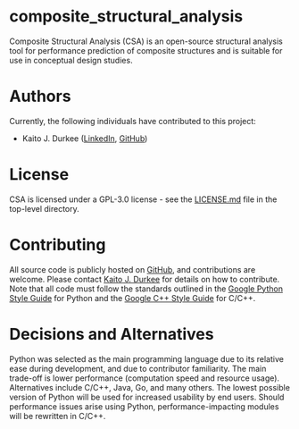 # composite_structural_analysis
Composite Structural Analysis (CSA) is an open-source structural analysis tool for performance prediction of composite structures and is suitable for use in conceptual design studies.

# Authors
Currently, the following individuals have contributed to this project:
* Kaito J. Durkee ([LinkedIn](https://www.linkedin.com/in/kaito-durkee/), [GitHub](https://github.com/KaitoDurkee))

# License
CSA is licensed under a GPL-3.0 license - see the [LICENSE.md](https://github.com/KaitoDurkee/composite_structural_analysis/blob/master/LICENSE) file in the top-level directory.

# Contributing
All source code is publicly hosted on [GitHub](https://github.com/KaitoDurkee/composite_structural_analysis), and contributions are welcome. Please contact [Kaito J. Durkee](https://github.com/KaitoDurkee) for details on how to contribute. Note that all code must follow the standards outlined in the [Google Python Style Guide](https://google.github.io/styleguide/pyguide.html) for Python and the [Google C++ Style Guide](https://google.github.io/styleguide/cppguide.html) for C/C++.

# Decisions and Alternatives
Python was selected as the main programming language due to its relative ease during development, and due to contributor familiarity. The main trade-off is lower performance (computation speed and resource usage). Alternatives include C/C++, Java, Go, and many others. The lowest possible version of Python will be used for increased usability by end users. Should performance issues arise using Python, performance-impacting modules will be rewritten in C/C++.
